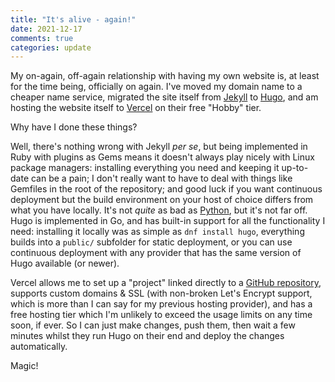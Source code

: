 ```yaml
---
title: "It's alive - again!"
date: 2021-12-17
comments: true
categories: update
---
```

My on-again, off-again relationship with having my own website is, at least for
the time being, officially on again. I've moved my domain name to a cheaper
name service, migrated the site itself from [Jekyll](https://jekyllrb.com/) to
[Hugo](https://gohugo.io/), and am hosting the website itself to
[Vercel](https://vercel.com/) on their free "Hobby" tier.

Why have I done these things?

Well, there's nothing wrong with Jekyll _per se_, but being implemented in Ruby
with plugins as Gems means it doesn't always play nicely with Linux package
managers: installing everything you need and keeping it up-to-date can be a
pain; I don't really want to have to deal with things like Gemfiles in the root
of the repository; and good luck if you want continuous deployment but the
build environment on your host of choice differs from what you have locally.
It's not _quite_ as bad as [Python](https://xkcd.com/1987/), but it's not far
off. Hugo is implemented in Go, and has built-in support for all the
functionality I need: installing it locally was as simple as
`dnf install hugo`, everything builds into a `public/` subfolder for static
deployment, or you can use continuous deployment with any provider that has the
same version of Hugo available (or newer).

Vercel allows me to set up a "project" linked directly to a
[GitHub repository](https://github.com/mangobrain/mangobrain-co-uk-hugo),
supports custom domains & SSL (with non-broken Let's Encrypt support, which is
more than I can say for my previous hosting provider), and has a free hosting
tier which I'm unlikely to exceed the usage limits on any time soon, if ever.
So I can just make changes, push them, then wait a few minutes whilst they run
Hugo on their end and deploy the changes automatically.

Magic!
